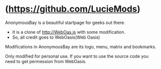 # (https://github.com/LucieMods)

AnonymousBay is a beautiful startpage for geeks out there.
- It is a clone of http://WebOas.is with some modification. 
- So, all credit goes to WebOasis(Web Oasis)


Modifications in AnonymousBay are its logo, menu, matrix and bookmarks.

Only modified for personal use. 
If you want to use the source code you need to get permession from WebOasis.
